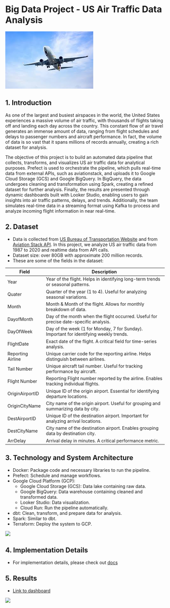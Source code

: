 # Big Data Project - US Air Traffic Data Analysis

![](docs/airplane.jpeg)


## 1. Introduction
As one of the largest and busiest airspaces in the world, the United States experiences a massive volume of air traffic, with thousands of flights taking off and landing each day across the country. This constant flow of air travel generates an immense amount of data, ranging from flight schedules and delays to passenger numbers and aircraft performance. In fact, the volume of data is so vast that it spans millions of records annually, creating a rich dataset for analysis.

The objective of this project is to build an automated data pipeline that collects, transforms, and visualizes US air traffic data for analytical purposes. Prefect is used to orchestrate the pipeline, which pulls real-time data from external APIs, such as aviationstack, and uploads it to Google Cloud Storage (GCS) and Google BigQuery. In BigQuery, the data undergoes cleaning and transformation using Spark, creating a refined dataset for further analysis. Finally, the results are presented through dynamic dashboards built with Looker Studio, enabling users to gain insights into air traffic patterns, delays, and trends. Additionally, the team simulates real-time data in a streaming format using Kafka to process and analyze incoming flight information in near real-time.

## 2. Dataset

- Data is collected from [US Bureau of Transportation Website](https://www.transtats.bts.gov/) and from [Aviation Stack API](https://aviationstack.com). In this project, we analyze US air traffic data from 1987 to 2020 and realtime data from API calls.
- Dataset size: over 80GB with approximate 200 million records.
- These are some of the fields in the dataset:


| Field | Description |
| --- | --- |
| Year | Year of the flight. Helps in identifying long-term trends or seasonal patterns. |
| Quater | Quarter of the year (1 to 4). Useful for analyzing seasonal variations. |
| Month | Month & Month of the flight. Allows for monthly breakdown of data. |
| DayofMonth | Day of the month when the flight occurred. Useful for precise date-specific analysis. |
| DayOfWeek | Day of the week (1 for Monday, 7 for Sunday). Important for identifying weekly trends. |
| FlightDate | Exact date of the flight. A critical field for time-series analysis. |
| Reporting Airline | Unique carrier code for the reporting airline. Helps distinguish between airlines. |
| Tail Number | Unique aircraft tail number. Useful for tracking performance by aircraft. |
| Flight Number | Reporting Flight number reported by the airline. Enables tracking individual flights. |
| OriginAirportID | Unique ID of the origin airport. Essential for identifying departure locations. |
| OriginCityName | City name of the origin airport. Useful for grouping and summarizing data by city. |
| DestAirportID | Unique ID of the destination airport. Important for analyzing arrival locations. |
| DestCityName | City name of the destination airport. Enables grouping data by destination city. |
| ArrDelay | Arrival delay in minutes. A critical performance metric. |

## 3. Technology and System Architecture

- Docker: Package code and necessary libraries to run the pipeline.
- Prefect: Schedule and manage workflows.
- Google Cloud Platform (GCP):
   - Google Cloud Storage (GCS): Data lake containing raw data.
   - Google BigQuery: Data warehouse containing cleaned and transformed data.
   - Looker Studio: Data visualization.
   - Cloud Run: Run the pipeline automatically.
- dbt: Clean, transform, and prepare data for analysis.
- Spark: Similar to dbt.
- Terraform: Deploy the system to GCP.

![](docs/architecture.png)


## 4. Implementation Details

 - For implementation details, please check out [docs](./reproduce.md)

## 5. Results

- [Link to dashboard](https://lookerstudio.google.com/reporting/b43aba67-94ae-482a-8801-44c0b2340140)

![](docs/overview.png)
